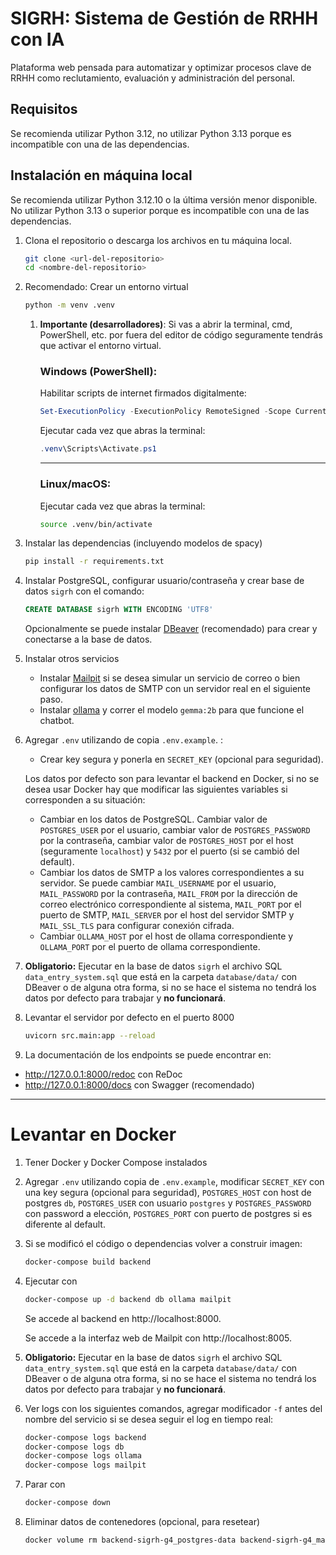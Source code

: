 # SIGRH: Sistema de Gestión de RRHH con IA

Plataforma web pensada para automatizar y optimizar procesos clave de RRHH como reclutamiento, evaluación y administración del personal.

## Requisitos

Se recomienda utilizar Python 3.12, no utilizar Python 3.13 porque es incompatible con una de las dependencias.

## Instalación en máquina local

Se recomienda utilizar Python 3.12.10 o la última versión menor disponible. No utilizar Python 3.13 o superior porque es incompatible con una de las dependencias.

1. Clona el repositorio o descarga los archivos en tu máquina local.

    ```bash
    git clone <url-del-repositorio>
    cd <nombre-del-repositorio>
    ```

2. Recomendado: Crear un entorno virtual

    ```bash
    python -m venv .venv
    ```

    1. **Importante (desarrolladores)**: Si vas a abrir la terminal, cmd, PowerShell, etc. por fuera del editor de código seguramente tendrás que activar el entorno virtual.

        ### Windows (PowerShell):

        Habilitar scripts de internet firmados digitalmente:
        ```powershell
        Set-ExecutionPolicy -ExecutionPolicy RemoteSigned -Scope CurrentUser
        ```
        Ejecutar cada vez que abras la terminal:
        ```powershell
        .venv\Scripts\Activate.ps1
        ```
        ---

        ### Linux/macOS:
        Ejecutar cada vez que abras la terminal:
        ```bash
        source .venv/bin/activate
        ```

3. Instalar las dependencias (incluyendo modelos de spacy)
    ```bash
    pip install -r requirements.txt
    ```

4. Instalar PostgreSQL, configurar usuario/contraseña y crear base de datos `sigrh` con el comando:
    ```sql
    CREATE DATABASE sigrh WITH ENCODING 'UTF8'
    ```
    Opcionalmente se puede instalar [DBeaver](https://dbeaver.io/download/) (recomendado) para crear y conectarse a la base de datos.

5. Instalar otros servicios
    - Instalar [Mailpit](https://mailpit.axllent.org/) si se desea simular un servicio de correo o bien configurar los datos de SMTP con un servidor real en el siguiente paso.
    - Instalar [ollama](https://ollama.com/download) y correr el modelo `gemma:2b` para que funcione el chatbot.

6. Agregar `.env` utilizando de copia `.env.example`. :
    - Crear key segura y ponerla en `SECRET_KEY` (opcional para seguridad).

    Los datos por defecto son para levantar el backend en Docker, si no se desea usar Docker hay que modificar las siguientes variables si corresponden a su situación:

    - Cambiar en los datos de PostgreSQL. Cambiar valor de `POSTGRES_USER` por el usuario, cambiar valor de `POSTGRES_PASSWORD` por la contraseña, cambiar valor de `POSTGRES_HOST` por el host (seguramente `localhost`) y `5432` por el puerto (si se cambió del default).
    - Cambiar los datos de SMTP a los valores correspondientes a su servidor. Se puede cambiar `MAIL_USERNAME` por el usuario, `MAIL_PASSWORD` por la contraseña, `MAIL_FROM` por la dirección de correo electrónico correspondiente al sistema, `MAIL_PORT` por el puerto de SMTP, `MAIL_SERVER` por el host del servidor SMTP y `MAIL_SSL_TLS` para configurar conexión cifrada.
    - Cambiar `OLLAMA_HOST` por el host de ollama correspondiente y `OLLAMA_PORT` por el puerto de ollama correspondiente.

7. **Obligatorio:** Ejecutar en la base de datos `sigrh` el archivo SQL `data_entry_system.sql` que está en la carpeta `database/data/` con DBeaver o de alguna otra forma, si no se hace el sistema no tendrá los datos por defecto para trabajar y **no funcionará**.


8. Levantar el servidor por defecto en el puerto 8000

    ```bash
    uvicorn src.main:app --reload
    ```

9. La documentación de los endpoints se puede encontrar en:

- http://127.0.0.1:8000/redoc con ReDoc
- http://127.0.0.1:8000/docs con Swagger (recomendado)

---

# Levantar en Docker
1. Tener Docker y Docker Compose instalados
2. Agregar `.env` utilizando copia de `.env.example`, modificar `SECRET_KEY` con una key segura (opcional para seguridad), `POSTGRES_HOST` con host de postgres `db`, `POSTGRES_USER` con usuario `postgres` y `POSTGRES_PASSWORD` con password a elección, `POSTGRES_PORT` con puerto de postgres si es diferente al default.

3. Si se modificó el código o dependencias volver a construir imagen:
    ```bash
    docker-compose build backend
    ```
4. Ejecutar con
    ```bash
    docker-compose up -d backend db ollama mailpit
    ```

    Se accede al backend en http://localhost:8000.

    Se accede a la interfaz web de Mailpit con http://localhost:8005.

5. **Obligatorio:** Ejecutar en la base de datos `sigrh` el archivo SQL `data_entry_system.sql` que está en la carpeta `database/data/` con DBeaver o de alguna otra forma, si no se hace el sistema no tendrá los datos por defecto para trabajar y **no funcionará**.


6. Ver logs con los siguientes comandos, agregar modificador `-f` antes del nombre del servicio si se desea seguir el log en tiempo real:
    ```bash
    docker-compose logs backend
    docker-compose logs db
    docker-compose logs ollama
    docker-compose logs mailpit
    ```

7. Parar con
    ```bash
    docker-compose down
    ```

8. Eliminar datos de contenedores (opcional, para resetear)
    ```bash
    docker volume rm backend-sigrh-g4_postgres-data backend-sigrh-g4_mailpit-data backend-sigrh-g4_ollama-data
    ```
